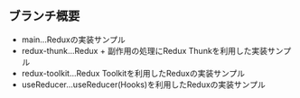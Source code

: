 ## ブランチ概要
- main...Reduxの実装サンプル
- redux-thunk...Redux + 副作用の処理にRedux Thunkを利用した実装サンプル
- redux-toolkit...Redux Toolkitを利用したReduxの実装サンプル
- useReducer...useReducer(Hooks)を利用したReduxの実装サンプル
